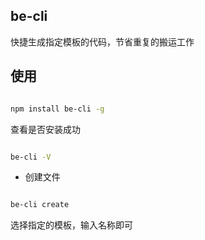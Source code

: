 ## be-cli

快捷生成指定模板的代码，节省重复的搬运工作


## 使用



```sh

npm install be-cli -g

```

查看是否安装成功

```sh

be-cli -V 

```

- 创建文件

```sh

be-cli create

```

选择指定的模板，输入名称即可